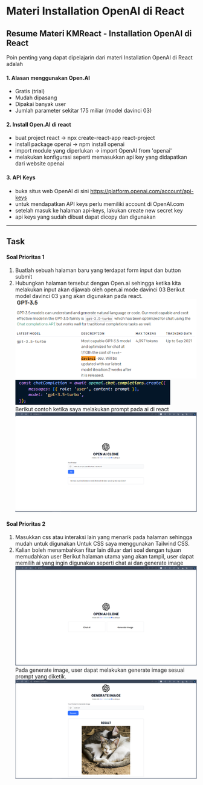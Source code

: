 # Materi Installation OpenAI di React

## Resume Materi KMReact - Installation OpenAI di React

Poin penting yang dapat dipelajarin dari materi Installation OpenAI di React adalah

#### 1. Alasan menggunakan Open.AI

- Gratis (trial)
- Mudah dipasang
- Dipakai banyak user
- Jumlah parameter sekitar 175 miliar (model davinci 03)

#### 2. Install Open.AI di react

- buat project react -> npx create-react-app react-project
- install package openai -> npm install openai
- import module yang diperlukan -> import OpenAI from 'openai'
- melakukan konfigurasi seperti memasukkan api key yang didapatkan dari website openai

#### 3. API Keys

- buka situs web OpenAI di sini https://platform.openai.com/account/api-keys
- untuk mendapatkan API keys perlu memiliki account di OpenAI.com
- setelah masuk ke halaman api-keys, lakukan create new secret key
- api keys yang sudah dibuat dapat dicopy dan digunakan

---

## Task

#### Soal Prioritas 1

1. Buatlah sebuah halaman baru yang terdapat form input dan button submit
2. Hubungkan halaman tersebut dengan Open.ai sehingga ketika kita melakukan input akan dijawab oleh open.ai mode davinci 03
   Berikut model davinci 03 yang akan digunakan pada react.<br>
   ![Model AI Davinci 03](./screenshot/model-ai.png)<br>
   ![Code for Chat AI](./screenshot/code-chat.png)<br>
   Berikut contoh ketika saya melakukan prompt pada ai di react<br>
   ![Prompt in Chat AI](./screenshot/prompt-chat-ai.png)

#### Soal Prioritas 2

1. Masukkan css atau interaksi lain yang menarik pada halaman sehingga mudah untuk digunakan
   Untuk CSS saya menggunakan Tailwind CSS.
2. Kalian boleh menambahkan fitur lain diluar dari soal dengan tujuan memudahkan user
   Berikut halaman utama yang akan tampil, user dapat memilih ai yang ingin digunakan seperti chat ai dan generate image<br>
   ![Welcome Page](./screenshot/welcome-page.png)<br>
   Pada generate image, user dapat melakukan generate image sesuai prompt yang diketik.<br>
   ![Prompt in Image AI](./screenshot/prompt-image-ai.png)
